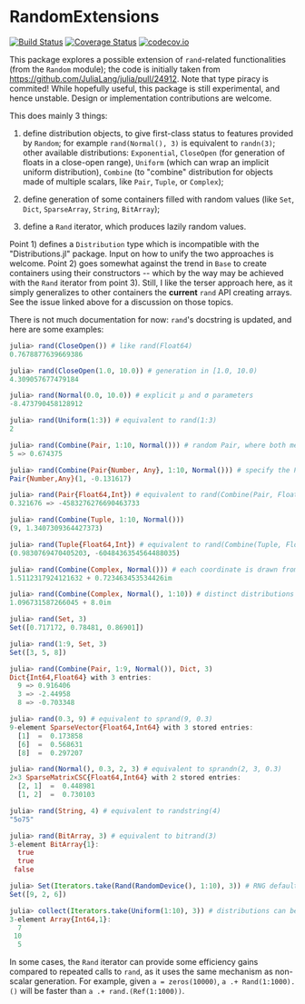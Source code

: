 # RandomExtensions

[![Build Status](https://travis-ci.org/rfourquet/RandomExtensions.jl.svg?branch=master)](https://travis-ci.org/rfourquet/RandomExtensions.jl)
[![Coverage Status](https://coveralls.io/repos/rfourquet/RandomExtensions.jl/badge.svg?branch=master&service=github)](https://coveralls.io/github/rfourquet/RandomExtensions.jl?branch=master)
[![codecov.io](http://codecov.io/github/rfourquet/RandomExtensions.jl/coverage.svg?branch=master)](http://codecov.io/github/rfourquet/RandomExtensions.jl?branch=master)

This package explores a possible extension of `rand`-related
functionalities (from the `Random` module); the code is initially
taken from https://github.com/JuliaLang/julia/pull/24912.
Note that type piracy is commited!
While hopefully useful, this package is still experimental, and
hence unstable. Design or implementation contributions are welcome.

This does mainly 3 things:

1) define distribution objects, to give first-class status to features
   provided by `Random`; for example `rand(Normal(), 3)` is equivalent
   to `randn(3)`; other available distributions: `Exponential`,
   `CloseOpen` (for generation of floats in a close-open range),
   `Uniform` (which can wrap an implicit uniform distribution),
   `Combine` (to "combine" distribution for objects made of multiple
   scalars, like `Pair`, `Tuple`, or `Complex`);

2) define generation of some containers filled with random values
   (like `Set`, `Dict`, `SparseArray`, `String`, `BitArray`);

3) define a `Rand` iterator, which produces lazily random values.


Point 1) defines a `Distribution` type which is incompatible with the
"Distributions.jl" package. Input on how to unify the two approaches is
welcome.
Point 2) goes somewhat against the trend in `Base` to create
containers using their constructors -- which by the way may be
achieved with the `Rand` iterator from point 3).
Still, I like the terser approach here, as it simply generalizes
to other containers the __current__ `rand` API creating arrays.
See the issue linked above for a discussion on those topics.


There is not much documentation for now: `rand`'s docstring is updated,
and here are some examples:

```julia
julia> rand(CloseOpen()) # like rand(Float64)
0.7678877639669386

julia> rand(CloseOpen(1.0, 10.0)) # generation in [1.0, 10.0)
4.309057677479184

julia> rand(Normal(0.0, 10.0)) # explicit μ and σ parameters
-8.473790458128912

julia> rand(Uniform(1:3)) # equivalent to rand(1:3)
2

julia> rand(Combine(Pair, 1:10, Normal())) # random Pair, where both members have distinct distributions
5 => 0.674375

julia> rand(Combine(Pair{Number, Any}, 1:10, Normal())) # specify the Pair type
Pair{Number,Any}(1, -0.131617)

julia> rand(Pair{Float64,Int}) # equivalent to rand(Combine(Pair, Float64, Int))
0.321676 => -4583276276690463733

julia> rand(Combine(Tuple, 1:10, Normal()))
(9, 1.3407309364427373)

julia> rand(Tuple{Float64,Int}) # equivalent to rand(Combine(Tuple, Float64, Int))
(0.9830769470405203, -6048436354564488035)

julia> rand(Combine(Complex, Normal())) # each coordinate is drawn from the normal distribution
1.5112317924121632 + 0.723463453534426im

julia> rand(Combine(Complex, Normal(), 1:10)) # distinct distributions
1.096731587266045 + 8.0im

julia> rand(Set, 3)
Set([0.717172, 0.78481, 0.86901])

julia> rand(1:9, Set, 3)
Set([3, 5, 8])

julia> rand(Combine(Pair, 1:9, Normal()), Dict, 3)
Dict{Int64,Float64} with 3 entries:
  9 => 0.916406
  3 => -2.44958
  8 => -0.703348

julia> rand(0.3, 9) # equivalent to sprand(9, 0.3)
9-element SparseVector{Float64,Int64} with 3 stored entries:
  [1]  =  0.173858
  [6]  =  0.568631
  [8]  =  0.297207

julia> rand(Normal(), 0.3, 2, 3) # equivalent to sprandn(2, 3, 0.3)
2×3 SparseMatrixCSC{Float64,Int64} with 2 stored entries:
  [2, 1]  =  0.448981
  [1, 2]  =  0.730103

julia> rand(String, 4) # equivalent to randstring(4)
"5o75"

julia> rand(BitArray, 3) # equivalent to bitrand(3)
3-element BitArray{1}:
  true
  true
 false

julia> Set(Iterators.take(Rand(RandomDevice(), 1:10), 3)) # RNG defaults to Random.GLOBAL_RNG
Set([9, 2, 6])

julia> collect(Iterators.take(Uniform(1:10), 3)) # distributions can be iterated over, using Random.GLOBAL_RNG implicitly
3-element Array{Int64,1}:
  7
 10
  5
```

In some cases, the `Rand` iterator can provide some efficiency gains compared to
repeated calls to `rand`, as it uses the same mechanism as non-scalar generation.
For example, given `a = zeros(10000)`,
`a .+ Rand(1:1000).()` will be faster than `a .+ rand.(Ref(1:1000))`.
